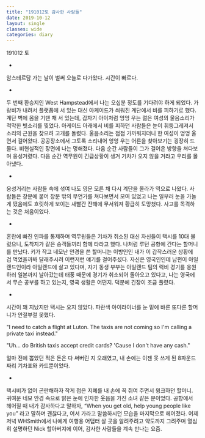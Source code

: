 ```yaml
---
title: "191012토 감사한 사람들"
date: 2019-10-12
layout: single
classes: wide
categories: diary
---
```


191012 토

-

암스테르담 가는 날이 벌써 오늘로 다가왔다. 시간이 빠르다.

-

두 번째 환승지인 West Hampstead에서 나는 오십분 정도를 기다려야 하게 되었다. 가랑비가 내려서 플랫폼에 서 있는 대신 아케이드가 씌워진 계단에서 비를 피하기로 했다. 계단 벽에 몸을 기댄 채 서 있는데, 갑자기 아이처럼 엉엉 우는 젊은 여성의 울음소리가 적막한 빗소리를 찢었다. 아케이드 아래에서 비를 피하던 사람들은 눈이 휘둥그레져서 소리의 근원을 찾으려 고개를 돌렸다. 울음소리는 점점 가까워지더니 한 여성이 엉엉 울면서 걸어왔다. 공공장소에서 그토록 소리내어 엉엉 우는 어른을 찾아보기는 굉장히 드물다. 비현실적인 장면에 나는 멍해졌다. 다음 순간 사람들이 그가 걸어온 방향을 쳐다보며 웅성거렸다. 다음 순간 역무원이 긴급상황이 생겨 기차가 오지 않을 거라고 우리를 몰아냈다.

-

웅성거리는 사람들 속에 섞여 나도 영문 모른 채 다시 계단을 올라가 역으로 나왔다. 사람들은 창문에 붙어 창문 밖의 무언가를 쳐다보면서 모여 있었고 나는 일부러 눈을 가늘게 떴음에도 흐릿하게 보이는 새빨간 잔해에 무서워져 황급히 도망쳤다. 사고를 목격하는 것은 처음이었다.

-

혼란에 빠진 인파를 통제하며 역무원들은 기차가 취소된 대신 자신들이 택시를 10대 불렀으니, 도착지가 같은 승객들끼리 함께 타라고 했다.
나처럼 루턴 공항에 간다는 할머니를 만났다. 키가 작고 네모난 안경을 쓴 할머니는 이방인인 내가 이 갑작스러운 상황에 겁 먹었을까봐 달래주시려 이런저런 얘기를 걸어주셨다. 자신은 영국인인데 남편이 아일랜드인이라 아일랜드에 살고 있다며, 자기 동생 부부는 아일랜드 팀의 럭비 경기를 응원하러 일본까지 날아갔는데 태풍 때문에 경기가 취소되어 돌아오고 있다고, 나는 영국에서 무슨 공부를 하고 있는지, 영국 생활은 어떤지. 덕분에 긴장이 조금 풀렸다.

-

시간이 꽤 지났지만 택시는 오지 않았다. 파란색 아이라이너를 눈 밑에 바른 또다른 할머니가 안절부절 못했다.

"I need to catch a flight at Luton. The taxis are not coming so I'm calling a private taxi instead."

"Uh... do British taxis accept credit cards? 'Cause I don't have any cash."

얼마 전에 뽑았던 적은 돈은 다 써버린 지 오래였고, 내 손에는 이젠 못 쓰게 된 8파운드짜리 기차표와 카드뿐이었다.

-

택시비가 없어 곤란해하자 작게 접은 지폐를 내 손에 꼭 쥐여 주면서 윙크하던 할머니. 귀여운 네모 안경 속으로 맑은 눈에 인자한 웃음을 가진 소녀 같은 분이었다. 공항에서 헤어질 때 내가 감사하다고 말하자, “When you get old, help young people like you” 라고 말하며 괜찮다고, 어서 가라고 말씀하시던 모습을 마지막으로 헤어졌다. 어제 저녁 WHSmith에서 나에게 여행용 어댑터 살 곳을 알려주려고 약도까지 그려주며 열심히 설명하던 Nick 할아버지에 이어, 감사한 사람들을 계속 만나는 요즘.
